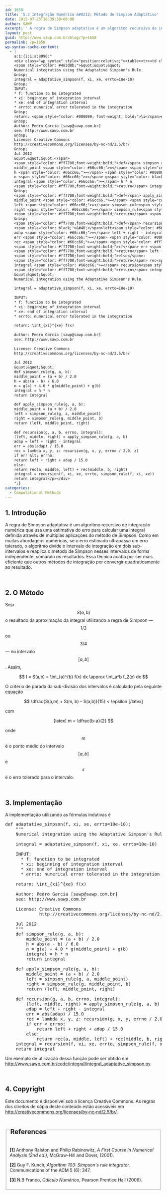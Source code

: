 ```yaml
---
id: 1658
title: '5.3 Integração Numérica &#8212; Método de Simpson Adaptativo'
date: 2012-07-25T18:39:38+00:00
author: SAWP
excerpt: ' A regra de Simpson adaptativa é um algoritmo recursivo de integração numérica que usa uma estimativa do erro para calcular uma integral definida através de múltiplas aplicações do método de Simpson. Como em muitas abordagens numéricas, se o erro estimado ultrapassa um erro tolerado, o algoritmo divide o intervalo de integração em dois sub-intervalos e reaplica o método de Simpson nesses intervalos de forma independente, somando os resultados. Essa técnica acaba por ser mais eficiente que outros métodos de integração por convergir quadraticamente ao resultado.'
layout: post
guid: http://www.sawp.com.br/blog/?p=1658
permalink: /p=1658
wp-syntax-cache-content:
  - |
    a:1:{i:1;s:8090:"
    <div class="wp_syntax" style="position:relative;"><table><tr><td class="code"><pre class="python" style="font-family:monospace;"><span style="color: #ff7700;font-weight:bold;">def</span> adaptative_simpson<span style="color: black;">&#40;</span>f<span style="color: #66cc66;">,</span> xi<span style="color: #66cc66;">,</span> xe<span style="color: #66cc66;">,</span> errto<span style="color: #66cc66;">=</span><span style="color: #ff4500;">10e-10</span><span style="color: black;">&#41;</span>:
    <span style="color: #483d8b;">&quot;&quot;&quot;
    Numerical integration using the Adaptative Simpson's Rule.
    &nbsp;
    integral = adaptative_simpson(f, xi, xe, errto=10e-10)
    &nbsp;
    INPUT:
    * f: function to be integrated
    * xi: beginning of integration interval
    * xe: end of integration interval
    * errto: numerical error tolerated in the integration
    &nbsp;
    return: <span style="color: #000099; font-weight: bold;">\i</span>nt_{xi}^{xe} f(x)
    &nbsp;
    Author: Pedro Garcia [sawp@sawp.com.br]
    see: http://www.sawp.com.br
    &nbsp;
    License: Creative Commons
    http://creativecommons.org/licenses/by-nc-nd/2.5/br/
    &nbsp;
    Jul 2012
    &quot;&quot;&quot;</span>
    <span style="color: #ff7700;font-weight:bold;">def</span> simpson_rule<span style="color: black;">&#40;</span>g<span style="color: #66cc66;">,</span> a<span style="color: #66cc66;">,</span> b<span style="color: black;">&#41;</span>:
    middle_point <span style="color: #66cc66;">=</span> <span style="color: black;">&#40;</span>a + b<span style="color: black;">&#41;</span> / <span style="color: #ff4500;">2.0</span>
    h <span style="color: #66cc66;">=</span> <span style="color: #008000;">abs</span><span style="color: black;">&#40;</span>a - b<span style="color: black;">&#41;</span> / <span style="color: #ff4500;">6.0</span>
    n <span style="color: #66cc66;">=</span> g<span style="color: black;">&#40;</span>a<span style="color: black;">&#41;</span> + <span style="color: #ff4500;">4.0</span> * g<span style="color: black;">&#40;</span>middle_point<span style="color: black;">&#41;</span> + g<span style="color: black;">&#40;</span>b<span style="color: black;">&#41;</span>
    integral <span style="color: #66cc66;">=</span> h * n
    <span style="color: #ff7700;font-weight:bold;">return</span> integral
    &nbsp;
    <span style="color: #ff7700;font-weight:bold;">def</span> apply_simpson_rule<span style="color: black;">&#40;</span>g<span style="color: #66cc66;">,</span> a<span style="color: #66cc66;">,</span> b<span style="color: black;">&#41;</span>:
    middle_point <span style="color: #66cc66;">=</span> <span style="color: black;">&#40;</span>a + b<span style="color: black;">&#41;</span> / <span style="color: #ff4500;">2.0</span>
    left <span style="color: #66cc66;">=</span> simpson_rule<span style="color: black;">&#40;</span>g<span style="color: #66cc66;">,</span> a<span style="color: #66cc66;">,</span> middle_point<span style="color: black;">&#41;</span>
    right <span style="color: #66cc66;">=</span> simpson_rule<span style="color: black;">&#40;</span>g<span style="color: #66cc66;">,</span> middle_point<span style="color: #66cc66;">,</span> b<span style="color: black;">&#41;</span>
    <span style="color: #ff7700;font-weight:bold;">return</span> <span style="color: black;">&#40;</span>left<span style="color: #66cc66;">,</span> middle_point<span style="color: #66cc66;">,</span> right<span style="color: black;">&#41;</span>
    &nbsp;
    <span style="color: #ff7700;font-weight:bold;">def</span> recursion<span style="color: black;">&#40;</span>g<span style="color: #66cc66;">,</span> a<span style="color: #66cc66;">,</span> b<span style="color: #66cc66;">,</span> <span style="color: #dc143c;">errno</span><span style="color: #66cc66;">,</span> integral<span style="color: black;">&#41;</span>:
    <span style="color: black;">&#40;</span>left<span style="color: #66cc66;">,</span> middle<span style="color: #66cc66;">,</span> right<span style="color: black;">&#41;</span> <span style="color: #66cc66;">=</span> apply_simpson_rule<span style="color: black;">&#40;</span>g<span style="color: #66cc66;">,</span> a<span style="color: #66cc66;">,</span> b<span style="color: black;">&#41;</span>
    adap <span style="color: #66cc66;">=</span> left + right - integral
    err <span style="color: #66cc66;">=</span> <span style="color: #008000;">abs</span><span style="color: black;">&#40;</span>adap<span style="color: black;">&#41;</span> / <span style="color: #ff4500;">15.0</span>
    rec <span style="color: #66cc66;">=</span> <span style="color: #ff7700;font-weight:bold;">lambda</span> x<span style="color: #66cc66;">,</span> y<span style="color: #66cc66;">,</span> z: recursion<span style="color: black;">&#40;</span>g<span style="color: #66cc66;">,</span> x<span style="color: #66cc66;">,</span> y<span style="color: #66cc66;">,</span> <span style="color: #dc143c;">errno</span> / <span style="color: #ff4500;">2.0</span><span style="color: #66cc66;">,</span> z<span style="color: black;">&#41;</span>
    <span style="color: #ff7700;font-weight:bold;">if</span> err <span style="color: #66cc66;">&lt;</span> <span style="color: #dc143c;">errno</span>:
    <span style="color: #ff7700;font-weight:bold;">return</span> left + right + adap / <span style="color: #ff4500;">15.0</span>
    <span style="color: #ff7700;font-weight:bold;">else</span>:
    <span style="color: #ff7700;font-weight:bold;">return</span> rec<span style="color: black;">&#40;</span>a<span style="color: #66cc66;">,</span> middle<span style="color: #66cc66;">,</span> left<span style="color: black;">&#41;</span> + rec<span style="color: black;">&#40;</span>middle<span style="color: #66cc66;">,</span> b<span style="color: #66cc66;">,</span> right<span style="color: black;">&#41;</span>
    integral <span style="color: #66cc66;">=</span> recursion<span style="color: black;">&#40;</span>f<span style="color: #66cc66;">,</span> xi<span style="color: #66cc66;">,</span> xe<span style="color: #66cc66;">,</span> errto<span style="color: #66cc66;">,</span> simpson_rule<span style="color: black;">&#40;</span>f<span style="color: #66cc66;">,</span> xi<span style="color: #66cc66;">,</span> xe<span style="color: black;">&#41;</span><span style="color: black;">&#41;</span>
    <span style="color: #ff7700;font-weight:bold;">return</span> integral</pre></td></tr></table><p class="theCode" style="display:none;">def adaptative_simpson(f, xi, xe, errto=10e-10):
    &quot;&quot;&quot;
    Numerical integration using the Adaptative Simpson's Rule.
    
    integral = adaptative_simpson(f, xi, xe, errto=10e-10)
    
    INPUT:
    * f: function to be integrated
    * xi: beginning of integration interval
    * xe: end of integration interval
    * errto: numerical error tolerated in the integration
    
    return: \int_{xi}^{xe} f(x)
    
    Author: Pedro Garcia [sawp@sawp.com.br]
    see: http://www.sawp.com.br
    
    License: Creative Commons
    http://creativecommons.org/licenses/by-nc-nd/2.5/br/
    
    Jul 2012
    &quot;&quot;&quot;
    def simpson_rule(g, a, b):
    middle_point = (a + b) / 2.0
    h = abs(a - b) / 6.0
    n = g(a) + 4.0 * g(middle_point) + g(b)
    integral = h * n
    return integral
    
    def apply_simpson_rule(g, a, b):
    middle_point = (a + b) / 2.0
    left = simpson_rule(g, a, middle_point)
    right = simpson_rule(g, middle_point, b)
    return (left, middle_point, right)
    
    def recursion(g, a, b, errno, integral):
    (left, middle, right) = apply_simpson_rule(g, a, b)
    adap = left + right - integral
    err = abs(adap) / 15.0
    rec = lambda x, y, z: recursion(g, x, y, errno / 2.0, z)
    if err &lt; errno:
    return left + right + adap / 15.0
    else:
    return rec(a, middle, left) + rec(middle, b, right)
    integral = recursion(f, xi, xe, errto, simpson_rule(f, xi, xe))
    return integral</p></div>
    ";}
categories:
  - Computational Methods
---
```

## 1. Introdução 

A regra de Simpson adaptativa é um algoritmo recursivo de integração numérica que usa uma estimativa do erro para calcular uma integral definida através de múltiplas aplicações do método de Simpson. Como em muitas abordagens numéricas, se o erro estimado ultrapassa um erro tolerado, o algoritmo divide o intervalo de integração em dois sub-intervalos e reaplica o método de Simpson nesses intervalos de forma independente, somando os resultados. Essa técnica acaba por ser mais eficiente que outros métodos de integração por convergir quadraticamente ao resultado. 

&nbsp;

## 2. O Método 

Seja $$S(a,b) $$ o resultado da aproximação da integral utilizando a regra de Simpson &#8212; $$1/3 $$ ou $$3/4 $$ &#8212; no intervalo $$[a,b] $$ . Assim,
  


<center>
  $$ I = S(a,b) = \int_{a}^{b} f(x) dx \approx \int_a^b f_2(x) dx $$
</center>


  
O critério de parada da sub-divisão dos intervalos é calculado pela seguinte equação 

<center>
  $$ \dfrac{S(a,m) + S(m, b) &#8211; S(a,b)}{15} < \epsilon [/latex]
</center>


  
com
  
</center>

<center>
  [latex] m = \dfrac{b-a}{2} $$
</center>


  
onde $$m $$ é o ponto médio do intervalo $$[a,b]$$ e $$\epsilon$$ é o erro tolerado para o intervalo. 

&nbsp;

## 3. Implementação 

A implementação utilizando as fórmulas indutivas é

<pre lang="python">def adaptative_simpson(f, xi, xe, errto=10e-10):
    """
    Numerical integration using the Adaptative Simpson's Rule.

    integral = adaptative_simpson(f, xi, xe, errto=10e-10)

    INPUT:
      * f: function to be integrated
      * xi: beginning of integration interval
      * xe: end of integration interval
      * errto: numerical error tolerated in the integration

    return: \int_{xi}^{xe} f(x)

    Author: Pedro Garcia [sawp@sawp.com.br]
    see: http://www.sawp.com.br

    License: Creative Commons
             http://creativecommons.org/licenses/by-nc-nd/2.5/br/

    Jul 2012
    """
    def simpson_rule(g, a, b):
        middle_point = (a + b) / 2.0
        h = abs(a - b) / 6.0
        n = g(a) + 4.0 * g(middle_point) + g(b)
        integral = h * n
        return integral

    def apply_simpson_rule(g, a, b):
        middle_point = (a + b) / 2.0
        left = simpson_rule(g, a, middle_point)
        right = simpson_rule(g, middle_point, b)
        return (left, middle_point, right)

    def recursion(g, a, b, errno, integral):
        (left, middle, right) = apply_simpson_rule(g, a, b)
        adap = left + right - integral
        err = abs(adap) / 15.0
        rec = lambda x, y, z: recursion(g, x, y, errno / 2.0, z)
        if err &lt; errno:
            return left + right + adap / 15.0
        else:
            return rec(a, middle, left) + rec(middle, b, right)
    integral = recursion(f, xi, xe, errto, simpson_rule(f, xi, xe))
    return integral  </pre>

Um exemplo de utilização dessa função pode ser obtido em <a href="http://www.sawp.com.br/code/integral/integral_adaptative_simpson.py" target="_blank">http://www.sawp.com.br/code/integral/integral_adaptative_simpson.py</a>. 

&nbsp;

## 4. Copyright 

Este documento é disponível sob a licença Creative Commons. As regras dos direitos de cópia deste conteúdo estão acessíveis em <a href="http://creativecommons.org/licenses/by-nc-nd/2.5/br/" target="_blank">http://creativecommons.org/licenses/by-nc-nd/2.5/br/</a>. 



<fieldset>
  <legend> 
  
  <h2>
    References
  </h2></legend> 
  
  <p>
    <a name="bibitem1"><b>[1]</b> Anthony Ralston and Philip Rabinowitz,<cite> <em>A First Course in Numerical Analysis</em> (2nd ed.),</cite> McGraw-Hill and Dover, (2001).</a>
  </p></p> 
  
  <p>
    <a name="bibitem3"><b>[2]</b> Guy F. Kuncir,<cite> <em>Algorithm 103: Simpson's rule integrator</em>,</cite> Communications of the ACM 5 (6): 347.</a>
  </p></p> 
  
  <p>
    <a name="bibitem2"><b>[3]</b> N.B Franco,<cite> <em>Cálculo Numérico</em>,</cite> Pearson Prentice Hall (2006).</a>
  </p></p>
</fieldset>

